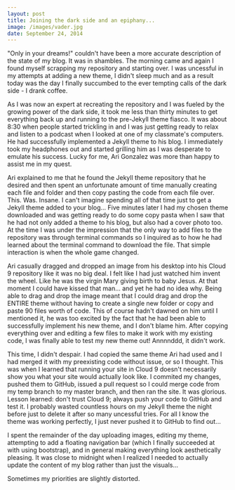 ```yaml
---
layout: post
title: Joining the dark side and an epiphany...
image: /images/vader.jpg
date: September 24, 2014
---
```



"Only in your dreams!" couldn't have been a more accurate description of the state of my blog. It was in shambles. The morning came and again I found myself scrapping my repository and starting over. I was uncessful in my attempts at adding a new theme, I didn't sleep much and as a result today was the day I finally succumbed to the ever tempting calls of the dark side - I drank coffee.

As I was now an expert at recreating the repository and I was fueled by the growing power of the dark side, it took me less than thirty minutes to get everything back up and running to the pre-Jekyll theme fiasco. It was about 8:30 when people started trickling in and I was just getting ready to relax and listen to a podcast when I looked at one of my classmate's computers. He had successfully implemented a Jekyll theme to his blog. I immediately took my headphones out and started grilling him as I was desperate to emulate his success. Lucky for me, Ari Gonzalez was more than happy to assist me in my quest.

Ari explained to me that he found the Jekyll theme repository that he desired and then spent an unfortunate amount of time manually creating each file and folder and then copy pasting the code from each file over. This. Was. Insane. I can't imagine spending all of that time just to get a Jekyll theme added to your blog... Five minutes later I had my chosen theme downloaded and was getting ready to do some copy pasta when I saw that he had not only added a theme to his blog, but also had a cover photo too. At the time I was under the impression that the only way to add files to the repository was through terminal commands so I inquired as to how he had learned about the terminal command to download the file. That simple interaction is when the whole game changed.

Ari casually dragged and dropped an image from his desktop into his Cloud 9 repository like it was no big deal. I felt like I had just watched him invent the wheel. Like he was the virgin Mary giving birth to baby Jesus. At that moment I could have kissed that man... and yet he had no idea why. Being able to drag and drop the image meant that I could drag and drop the ENTIRE theme without having to create a single new folder or copy and paste 90 files worth of code. This of course hadn't dawned on him until I mentioned it, he was too excited by the fact that he had been able to successfully implement his new theme, and I don't blame him. After copying everything over and editing a few files to make it work with my existing code, I was finally able to test my new theme out! Annnnddd, it didn't work.

This time, I didn't despair. I had copied the same theme Ari had used and I had merged it with my preexisting code without issue, or so I thought. This was when I learned that running your site in Cloud 9 doesn't necessarily show you what your site would actually look like. I commited my changes, pushed them to GitHub, issued a pull request so I could merge code from my temp branch to my master branch, and then ran the site. It was glorious. Lesson learned: don't trust Cloud 9; always push your code to GitHub and test it. I probably wasted countless hours on my Jekyll theme the night before just to delete it after so many uncessful tries. For all I know the theme was working perfectly, I just never pushed it to GitHub to find out...

I spent the remainder of the day uploading images, editing my theme, attempting to add a floating navigation bar (which I finally succeeded at with using bootstrap), and in general making everything look aesthetically pleasing. It was close to midnight when I realized I needed to actually update the content of my blog rather than just the visuals...

Sometimes my priorities are slightly distorted.
